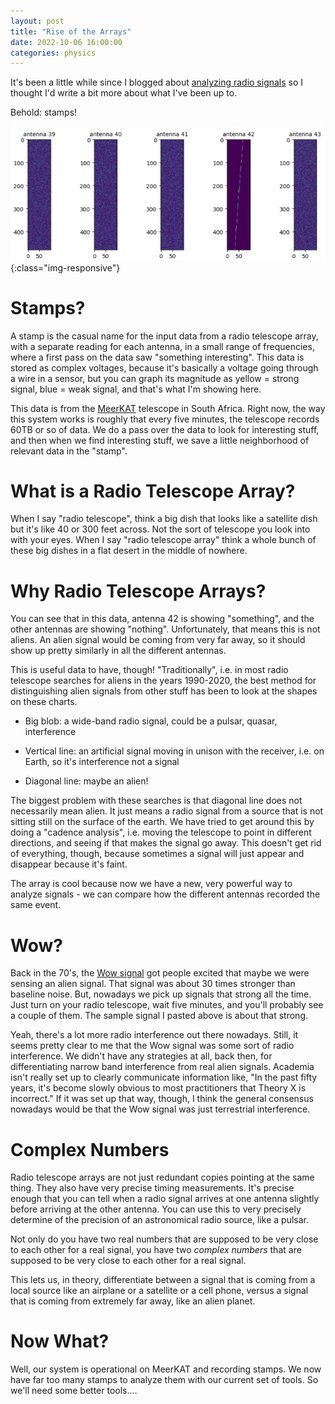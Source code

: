 ```yaml
---
layout: post
title: "Rise of the Arrays"
date: 2022-10-06 16:00:00
categories: physics
---
```


It's been a little while since I blogged about [analyzing radio
signals](https://lacker.io/physics/2022/03/11/lines-and-squiggles.html)
so I thought I'd write a bit more about what I've been up to.

Behold: stamps!

![squiggle-cadence](/assets/stamps-20221006.png){:class="img-responsive"}

# Stamps?

A stamp is the casual name for the input data from a radio telescope
array, with a separate reading for each antenna, in a small range of
frequencies, where a first pass on the data saw "something
interesting". This data is stored as complex voltages, because it's
basically a voltage going through a wire in a sensor, but you can
graph its magnitude as yellow = strong signal, blue = weak signal, and
that's what I'm showing here.

This data is from the [MeerKAT](https://en.wikipedia.org/wiki/MeerKAT)
telescope in South Africa. Right now, the way this system works is
roughly that every five minutes, the telescope records 60TB or so of
data. We do a pass over the data to look for interesting stuff, and
then when we find interesting stuff, we save a little neighborhood of
relevant data in the "stamp".

# What is a Radio Telescope Array?

When I say "radio telescope", think a big dish that looks like a
satellite dish but it's like 40 or 300 feet across. Not the sort of
telescope you look into with your eyes. When I say "radio telescope
array" think a whole bunch of these big dishes in a flat desert in the
middle of nowhere.

# Why Radio Telescope Arrays?

You can see that in this data, antenna 42 is showing "something", and
the other antennas are showing "nothing". Unfortunately, that means
this is not aliens. An alien signal would be coming from very far
away, so it should show up pretty similarly in all the different
antennas.

This is useful data to have, though! "Traditionally", i.e. in most
radio telescope searches for aliens in the years 1990-2020, the best
method for distinguishing alien signals from
other stuff has been to look at the shapes on these charts.

* Big blob: a wide-band radio signal, could be a pulsar, quasar,
  interference
  
* Vertical line: an artificial signal moving in unison with the
  receiver, i.e. on Earth, so it's interference not a signal
  
* Diagonal line: maybe an alien!

The biggest problem with these searches is that
diagonal line does not necessarily mean alien. It just means a radio
signal from a source that is not sitting still on the surface of the
earth. We have tried to get around this by doing a "cadence analysis",
i.e. moving the telescope to point in different directions, and seeing
if that makes the signal go away. This doesn't get rid of
everything, though, because sometimes a signal will just appear and
disappear because it's faint.

The array is cool because now we have a new, very powerful way to
analyze signals - we can compare how the different antennas recorded
the same event.

# Wow?

Back in the 70's, the [Wow
signal](https://en.wikipedia.org/wiki/Wow!_signal) got people excited
that maybe we were sensing an alien signal. That signal was about 30
times stronger than baseline noise. But, nowadays we pick up
signals that strong all the time. Just turn on your radio telescope,
wait five minutes, and you'll probably see a couple of them. The
sample signal I pasted above is about that strong.

Yeah, there's a lot more radio interference out there nowadays. Still,
it seems pretty clear to me that the Wow signal was some sort of radio
interference. We didn't have any strategies at all, back then, for
differentiating narrow band interference from real alien
signals. Academia isn't really set up to clearly communicate
information like,
"In the past fifty years, it's become slowly obvious to most
practitioners that Theory X is incorrect." If it was set up that way,
though, I think the general consensus nowadays would be that the Wow
signal was just terrestrial interference.

# Complex Numbers

Radio telescope arrays are not just redundant copies pointing at the
same thing. They also have very precise timing
measurements. It's precise enough that you can tell when a radio
signal arrives at one antenna slightly before arriving at the other
antenna. You can use this to very precisely determine of the precision
of an astronomical radio source, like a pulsar.

Not only do you have two real numbers that are supposed to be very
close to each other for a real signal, you have two *complex numbers*
that are supposed to be very close to each other for a real signal.

This lets us, in theory, differentiate between a signal that is coming
from a local source like an airplane or a satellite or a cell phone,
versus a signal that is coming from extremely far away, like an alien
planet.

# Now What?

Well, our system is operational on MeerKAT and recording stamps. We
now have far too many stamps to analyze them with our current set of
tools. So we'll need some better tools....

